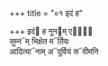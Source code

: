 +++
title = "०१ इदं ह"

+++
इदं᳓ ह नून᳓म् एषां᳐  
सुम्न᳓म् भिक्षेत म᳓र्तियः  
आदित्या᳓नाम् अ᳓पूर्वियं स᳓वीमनि